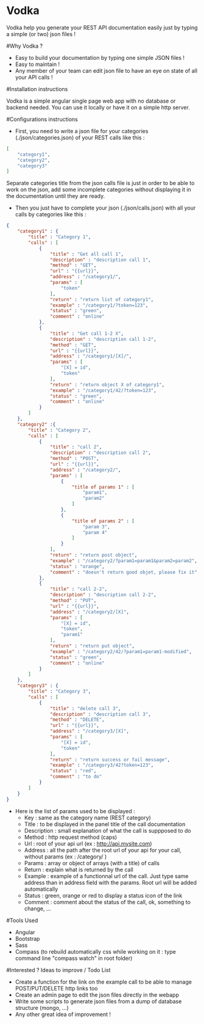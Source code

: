 # Vodka
Vodka help you generate your REST API documentation easily just by typing a simple (or two) json files !


#Why Vodka ?

* Easy to build your documentation by typing one simple JSON files !
* Easy to maintain !
* Any member of your team can edit json file to have an eye on state of all your API calls !


#Installation instructions

Vodka is a simple angular single page web app with no database or backend needed. You can use it locally or have it on a simple http server.


#Configurations instructions

* First, you need to write a json file for your categories (./json/categories.json) of your REST calls like this :

```json
[
	"category1",
	"category2",
	"category3"
]
```

Separate categories title from the json calls file is just in order to be able to work on the json, add some incomplete categories without displaying it in the documentation until they are ready.


* Then you just have to complete your json (./json/calls.json) with all your calls by categories like this : 

```json
{
	"category1" : {
		"title" : "Category 1",
		"calls" : [
			{
				"title" : "Get all call 1",
				"description" : "description call 1",
				"method" : "GET",
				"url" : "{{url}}",
				"address" : "/category1/",
				"params" : [
					"token"
				],
				"return" : "return list of category1",
				"example" : "/category1/?token=123",
				"status" : "green",
				"comment" : "online"
			},
			{
				"title" : "Get call 1-2 X",
				"description" : "description call 1-2",
				"method" : "GET",
				"url" : "{{url}}",
				"address" : "/category1/[X]/",
				"params" : [
					"[X] = id",
					"token"
				],
				"return" : "return object X of category1",
				"example" : "/category1/42/?token=123",
				"status" : "green",
				"comment" : "online"
			}
		]
	},
	"category2" :{
		"title" : "Category 2",
		"calls" : [
			{
				"title" : "call 2",
				"description" : "description call 2",
				"method" : "POST",
				"url" : "{{url}}",
				"address" : "/category2/",
				"params" : [
					{
						"title of params 1" : [
							"param1",
							"param2"
						]
					},
					{
						"title of params 2" : [
							"param 3",
							"param 4"
						]
					}
				],
				"return" : "return post object",
				"example" : "/category2/?param1=param1&param2=param2",
				"status" : "orange",
				"comment" : "doesn't return good objet, please fix it"
			},
			{
				"title" : "call 2-2",
				"description" : "description call 2-2",
				"method" : "PUT",
				"url" : "{{url}}",
				"address" : "/category2/[X]",
				"params" : [
					"[X] = id",
					"token",
					"param1"
				],
				"return" : "return put object",
				"example" : "/category2/42/?param1=param1-modified",
				"status" : "green",
				"comment" : "online"
			}
		]
	},
	"category3" : {
		"title" : "Category 3",
		"calls" : [
			{
				"title" : "delete call 3",
				"description" : "description call 3",
				"method" : "DELETE",
				"url" : "{{url}}",
				"address" : "/category3/[X]",
				"params" : [
				    "[X] = id",
					"token"
				],
				"return" : "return success or fail message",
				"example" : "/category3/42?token=123",
				"status" : "red",
				"comment" : "to do"
			}
		]
	}
}
```

* Here is the list of params used to be displayed : 
    * Key : same as the category name (REST category)
    * Title : to be displayed in the panel title of the call documentation
    * Description : small explanation of what the call is suppposed to do
    * Method : http request method (caps)
    * Url : root of your api url (ex : http://api.mysite.com)
    * Address : all the path after the root url of your api for your call, without params (ex : /category/ )
    * Params : array or object of arrays (with a title) of calls
    * Return : explain what is returned by the call
    * Example : example of a functionnal url of the call. Just type same address than in address field with the params. Root url will be added automatically
    * Status : green, orange or red to display a status icon of the link
    * Comment : comment about the status of the call, ok, something to change, ...


#Tools Used
* Angular
* Bootstrap
* Sass 
* Compass (to rebuild automatically css while working on it : type command line "compass watch" in root folder)


#Interested ? Ideas to improve / Todo List

* Create a function for the link on the example call to be able to manage POST/PUT/DELETE  http links too
* Create an admin page to edit the json files directly in the webapp
* Write some scripts to generate json files from a dump of database structure (mongo, ...)
* Any other great idea of improvement !